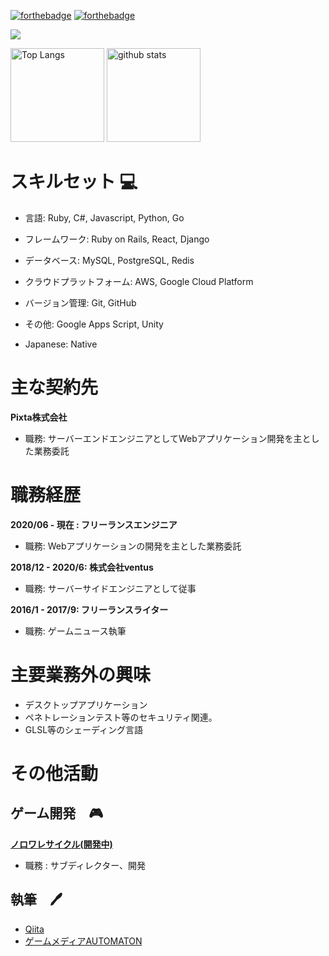 [![forthebadge](https://forthebadge.com/images/badges/powered-by-coffee.svg)](https://forthebadge.com) [![forthebadge](https://forthebadge.com/images/badges/for-you.svg)](https://forthebadge.com)
<p align="left">
  <a href="https://skillicons.dev">
   <img src="https://skillicons.dev/icons?i=js,ruby,python,cs,nim,aws,mysql,postgres,emacs,vscode,go" />
  </a>
</p>
<p align="left"> 
  <img alt="Top Langs" height="150px" src="https://github-readme-stats.vercel.app/api/top-langs/?username=imtan&layout=compact&show_icons=true&theme=onedark" />
  <img alt="github stats" height="150px" src="https://github-readme-stats.vercel.app/api?username=imtan&theme=onedark&show_icons=ture" />
</p>

# スキルセット 💻
- 言語: Ruby, C#, Javascript, Python, Go
- フレームワーク: Ruby on Rails, React, Django
- データベース: MySQL, PostgreSQL, Redis
- クラウドプラットフォーム: AWS, Google Cloud Platform
- バージョン管理: Git, GitHub
- その他: Google Apps Script, Unity

- Japanese: Native

# 主な契約先
**Pixta株式会社**
- 職務: サーバーエンドエンジニアとしてWebアプリケーション開発を主とした業務委託

# 職務経歴

**2020/06 - 現在 : フリーランスエンジニア**
- 職務: Webアプリケーションの開発を主とした業務委託
 
**2018/12 - 2020/6: 株式会社ventus**
- 職務: サーバーサイドエンジニアとして従事

**2016/1 - 2017/9: フリーランスライター**
- 職務: ゲームニュース執筆

# 主要業務外の興味
- デスクトップアプリケーション
- ペネトレーションテスト等のセキュリティ関連。
- GLSL等のシェーディング言語
 
# その他活動
## ゲーム開発　🎮
**[ノロワレサイクル(開発中)](https://store.steampowered.com/app/2183820/_/)**

- 職務 : サブディレクター、開発

## 執筆　🖊️
* [Qiita](https://qiita.com/imtanization)
* [ゲームメディアAUTOMATON](https://automaton-media.com/author/shun-kurosawa/)
